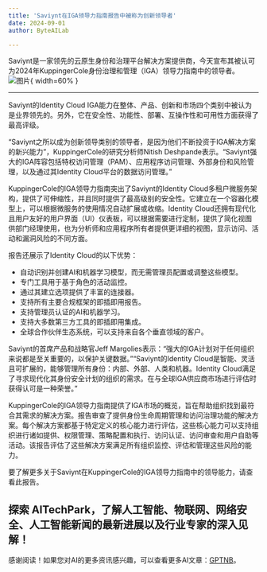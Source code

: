 ```yaml
---
title: 'Saviynt在IGA领导力指南报告中被称为创新领导者'
date: 2024-09-01
author: ByteAILab

---
```


Saviynt是一家领先的云原生身份和治理平台解决方案提供商，今天宣布其被认可为2024年KuppingerCole身份治理和管理（IGA）领导力指南中的领导者。![图片](https://ai-techpark.com/wp-content/uploads/2024/08/Saviynt-N-960x540.jpg){ width=60% }

---
Saviynt的Identity Cloud IGA能力在整体、产品、创新和市场四个类别中被认为是业界领先的。另外，它在安全性、功能性、部署、互操作性和可用性方面获得了最高评级。

“Saviynt之所以成为创新领导类别的领导者，是因为他们不断投资于IGA解决方案的新兴能力”，KuppingerCole的研究分析师Nitish Deshpande表示。“Saviynt强大的IGA阵容包括特权访问管理（PAM）、应用程序访问管理、外部身份和风险管理，以及通过其Identity Cloud平台的数据访问管理。”

KuppingerCole的IGA领导力指南突出了Saviynt的Identity Cloud多租户微服务架构，提供了可伸缩性，并且同时提供了最高级别的安全性。它建立在一个容器化模型上，可以根据微服务的使用情况自动扩展或收缩。Identity Cloud还拥有现代化且用户友好的用户界面（UI）仪表板，可以根据需要进行定制，提供了简化视图供部门经理使用，也为分析师和应用程序所有者提供更详细的视图，显示访问、活动和漏洞风险的不同方面。

报告还展示了Identity Cloud的以下优势：
- 自动识别并创建AI和机器学习模型，而无需管理员配置或调整这些模型。
- 专门工具用于基于角色的活动监控。
- 通过其建立选项提供了丰富的连接器。
- 支持所有主要合规框架的即插即用报告。
- 支持管理员认证的AI和机器学习。
- 支持大多数第三方工具的即插即用集成。
- 全球合作伙伴生态系统，可以支持来自各个垂直领域的客户。

Saviynt的首席产品和战略官Jeff Margolies表示：“强大的IGA计划对于任何组织来说都是至关重要的，以保护关键数据。”“Saviynt的Identity Cloud是智能、灵活且可扩展的，能够管理所有身份：内部、外部、人类和机器。Identity Cloud满足了寻求现代化其身份安全计划的组织的需求。在与全球IGA供应商市场进行评估时获得认可是一种荣誉。”

KuppingerCole的IGA领导力指南提供了IGA市场的概览，旨在帮助组织找到最符合其需求的解决方案。报告审查了提供身份生命周期管理和访问治理功能的解决方案。每个解决方案都基于特定定义的核心能力进行评估，这些核心能力可以支持组织进行诸如提供、权限管理、策略配置和执行、访问认证、访问审查和用户自助等活动。该报告评估了这些解决方案满足所有组织监控、评估和管理这些风险的能力。

要了解更多关于Saviynt在KuppingerCole的IGA领导力指南中的领导能力，请查看此报告。

探索 AITechPark，了解人工智能、物联网、网络安全、人工智能新闻的最新进展以及行业专家的深入见解！
---
感谢阅读！如果您对AI的更多资讯感兴趣，可以查看更多AI文章：[GPTNB](https://gptnb.com)。